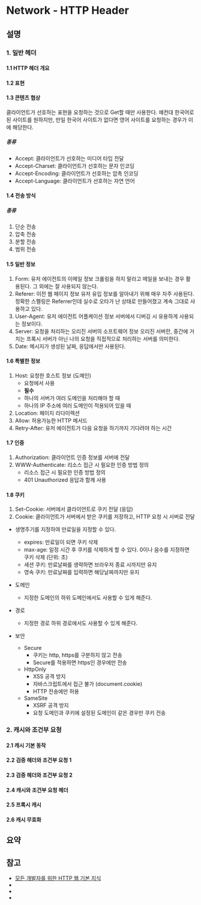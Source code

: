 # Network - HTTP Header

## 설명

### 1. 일반 헤더

#### 1.1 HTTP 헤더 개요

#### 1.2 표현

#### 1.3 콘텐츠 협상

클라이언트가 선호하는 표현을 요청하는 것으로 Get할 때만 사용한다.
예컨대 한국어로된 사이트를 원하지만, 만일 한국어 사이트가 없다면 영어 사이트를 요청하는 경우가 이에 해당한다.

##### 종류

- Accept: 클라이언트가 선호하는 미디어 타입 전달
- Accept-Charset: 클라이언트가 선호하는 문자 인코딩
- Accept-Encoding: 클라이언트가 선호하는 압촉 인코딩
- Accept-Language: 클라이언트가 선호하는 자연 언어

#### 1.4 전송 방식

##### 종류

1. 단순 전송
2. 압축 전송
3. 분할 전송
4. 범위 전송

#### 1.5 일반 정보

1. Form: 유저 에이전트의 이메일 정보
   크롤링을 하지 말라고 메일을 보내는 경우 활용된다. 그 외에는 잘 사용되지 않는다.
2. Referer: 이전 웹 페이지 정보
   유저 유입 정보를 알아내기 위해 매우 자주 사용된다.
   정확한 스펠링은 Referrer인데 실수로 오타가 난 상태로 만들어졌고 계속 그대로 사용하고 있다.
3. User-Agent: 유저 에이전트 어플케이션 정보
   서버에서 디버깅 시 유용하게 사용되는 정보이다.
4. Server: 요청을 처리하는 오리진 서버의 소프트웨어 정보
   오리진 서버란, 중간에 거치는 프록시 서버가 아닌 나의 요청을 직접적으로 처리하는 서버를 의미한다.
5. Date: 메시지가 생성된 날짜, 응답에서만 사용된다.

#### 1.6 특별한 정보

1. Host: 요청한 호스트 정보 (도메인)
   - 요청에서 사용
   - **필수**
   - 하나의 서버가 여러 도메인을 처리해야 할 때
   - 하나의 IP 주소에 여러 도메인이 적용되어 있을 때
2. Location: 페이지 리다이렉션
3. Allow: 허용가능한 HTTP 메서드
4. Retry-After: 유저 에이전트가 다음 요청을 하기까지 기다려야 하는 시간

#### 1.7 인증

1. Authorization: 클라이언트 인증 정보를 서버에 전달
2. WWW-Authenticate: 리소스 접근 시 필요한 인증 방법 정의
   - 리소스 접근 시 필요한 인증 방법 정의
   - 401 Unauthorized 응답과 함께 사용

#### 1.8 쿠키

1. Set-Cookie: 서버에서 클라이언트로 쿠키 전달 (응답)
2. Cookie: 클라이언트가 서버에서 받은 쿠키를 저장하고, HTTP 요청 시 서버로 전달

- 생명주기를 지정하여 만료일을 지정할 수 있다.

  - expires: 만료일이 되면 쿠키 삭제
  - max-age: 일정 시간 후 쿠키를 삭제하게 할 수 있다. 0이나 음수를 지정하면 쿠키 삭제 (단위: 초)
  - 세션 쿠키: 만료날짜를 생략하면 브라우저 종료 시까지만 유지
  - 영속 쿠키: 만료날짜를 입력하면 해당날짜까지만 유지

- 도메인
  - 지정한 도메인의 하위 도메인에서도 사용할 수 있게 해준다.
- 경로
  - 지정한 경로 하위 경로에서도 사용할 수 있게 해준다.
- 보안
  - Secure
    - 쿠키는 http, https를 구분하지 않고 전송
    - Secure를 적용하면 https인 경우에만 전송
  - HttpOnly
    - XSS 공격 방지
    - 자바스크립트에서 접근 불가 (document.cookie)
    - HTTP 전송에만 허용
  - SameSite
    - XSRF 공격 방지
    - 요청 도메인과 쿠키에 설정된 도메인이 같은 경우만 쿠키 전송

### 2. 캐시와 조건부 요청

#### 2.1 캐시 기본 동작

#### 2.2 검증 헤더와 조건부 요청 1

#### 2.3 검증 헤더와 조건부 요청 2

#### 2.4 캐시와 조건부 요청 헤더

#### 2.5 프록시 캐시

#### 2.6 캐시 무효화

## 요약

## 참고

- [모든 개발자를 위한 HTTP 웹 기본 지식](https://www.inflearn.com/course/http-%EC%9B%B9-%EB%84%A4%ED%8A%B8%EC%9B%8C%ED%81%AC/dashboard)
- []()
- []()
- []()

